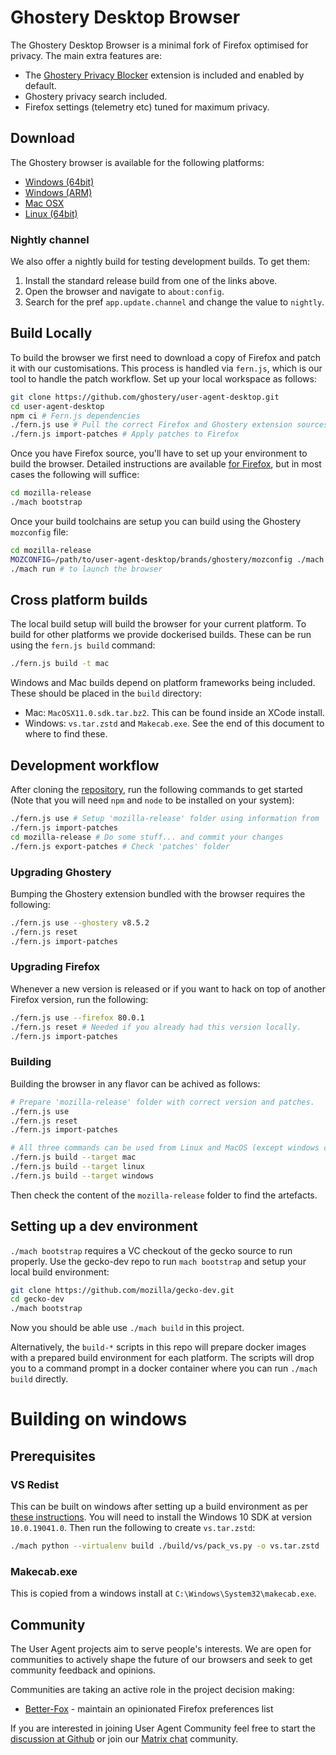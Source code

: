 # Ghostery Desktop Browser

The Ghostery Desktop Browser is a minimal fork of Firefox optimised for privacy. The main extra
features are:
 * The [Ghostery Privacy Blocker](https://github.com/ghostery/ghostery-extension/) extension is
 included and enabled by default.
 * Ghostery privacy search included.
 * Firefox settings (telemetry etc) tuned for maximum privacy.

## Download

The Ghostery browser is available for the following platforms:

 * [Windows (64bit)](https://get.ghosterybrowser.com/download/win)
 * [Windows (ARM)](https://get.ghosterybrowser.com/download/winarm)
 * [Mac OSX](https://get.ghosterybrowser.com/download/mac)
 * [Linux (64bit)](https://get.ghosterybrowser.com/download/linux)

### Nightly channel

We also offer a nightly build for testing development builds. To get them:
 1. Install the standard release build from one of the links above.
 2. Open the browser and navigate to `about:config`.
 3. Search for the pref `app.update.channel` and change the value to `nightly`.

## Build Locally

To build the browser we first need to download a copy of Firefox and patch it with our
customisations. This process is handled via `fern.js`, which is our tool to handle the patch
workflow. Set up your local workspace as follows:

```sh
git clone https://github.com/ghostery/user-agent-desktop.git
cd user-agent-desktop
npm ci # Fern.js dependencies
./fern.js use # Pull the correct Firefox and Ghostery extension sources
./fern.js import-patches # Apply patches to Firefox
```

Once you have Firefox source, you'll have to set up your environment to build the browser. Detailed
instructions are available [for Firefox](https://firefox-source-docs.mozilla.org/setup/index.html),
but in most cases the following will suffice:

```sh
cd mozilla-release
./mach bootstrap
```

Once your build toolchains are setup you can build using the Ghostery `mozconfig` file:

```sh
cd mozilla-release
MOZCONFIG=/path/to/user-agent-desktop/brands/ghostery/mozconfig ./mach build # start build
./mach run # to launch the browser
```

## Cross platform builds

The local build setup will build the browser for your current platform. To build for other platforms
we provide dockerised builds. These can be run using the `fern.js build` command:

```sh
./fern.js build -t mac
```

Windows and Mac builds depend on platform frameworks being included. These should be placed in the
`build` directory:
 * Mac: `MacOSX11.0.sdk.tar.bz2`. This can be found inside an XCode install.
 * Windows: `vs.tar.zstd` and `Makecab.exe`. See the end of this document to where to find these.

## Development workflow

After cloning the [repository](https://github.com/ghostery/user-agent-desktop),
run the following commands to get started (Note that you will need `npm` and
`node` to be installed on your system):

```sh
./fern.js use # Setup 'mozilla-release' folder using information from '.workspace'
./fern.js import-patches
cd mozilla-release # Do some stuff... and commit your changes
./fern.js export-patches # Check 'patches' folder
```

### Upgrading Ghostery

Bumping the Ghostery extension bundled with the browser requires the following:

```sh
./fern.js use --ghostery v8.5.2
./fern.js reset
./fern.js import-patches
```

### Upgrading Firefox

Whenever a new version is released or if you want to hack on top of another
Firefox version, run the following:

```sh
./fern.js use --firefox 80.0.1
./fern.js reset # Needed if you already had this version locally.
./fern.js import-patches
```

### Building

Building the browser in any flavor can be achived as follows:

```sh
# Prepare 'mozilla-release' folder with correct version and patches.
./fern.js use
./fern.js reset
./fern.js import-patches

# All three commands can be used from Linux and MacOS (except windows cross-build).
./fern.js build --target mac
./fern.js build --target linux
./fern.js build --target windows
```

Then check the content of the `mozilla-release` folder to find the artefacts.

## Setting up a dev environment

`./mach bootstrap` requires a VC checkout of the gecko source to run properly. Use the gecko-dev repo to run `mach bootstrap` and setup your local build environment:
```bash
git clone https://github.com/mozilla/gecko-dev.git
cd gecko-dev
./mach bootstrap
```

Now you should be able use `./mach build` in this project.

Alternatively, the `build-*` scripts in this repo will prepare docker images with a prepared build environment for each platform. The scripts will drop you to a command prompt in a docker container where you can run `./mach build` directly.

# Building on windows

## Prerequisites

### VS Redist

This can be built on windows after setting up a build environment as per [these instructions](https://firefox-source-docs.mozilla.org/setup/windows_build.html#building-firefox-on-windows).
You will need to install the Windows 10 SDK at version `10.0.19041.0`. Then run the following to create `vs.tar.zstd`:

```bash
./mach python --virtualenv build ./build/vs/pack_vs.py -o vs.tar.zstd ./build/vs/vs2017.yaml
```

### Makecab.exe

This is copied from a windows install at `C:\Windows\System32\makecab.exe`.

## Community

The User Agent projects aim to serve people's interests. We are open for communities to actively shape the future of our browsers and seek to get community feedback and opinions.

Communities are taking an active role in the project decision making:

* [Better-Fox](https://github.com/yokoffing/Better-Fox) - maintain an opinionated Firefox preferences list

If you are interested in joining User Agent Community feel free to start the [discussion at Github](https://github.com/ghostery/user-agent-desktop/discussions) or join our [Matrix chat](https://matrix.to/#/!BjMeHLSGpAyxnZVDcb:matrix.org?via=matrix.org) community.
